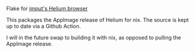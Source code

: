 Flake for [imput's Helium browser](https://helium.computer/)

This packages the AppImage release of Helium for nix.
The source is kept up to date via a Github Action.

I will in the future swap to building it with nix, as opposed to pulling the AppImage release.
